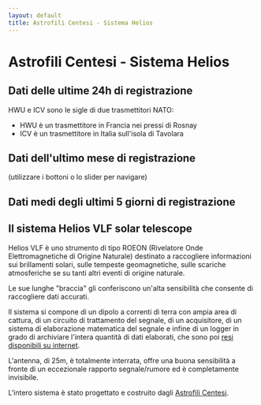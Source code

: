 ```yaml
---
layout: default
title: Astrofili Centesi - Sistema Helios
---
```


# Astrofili Centesi - Sistema Helios

## Dati delle ultime 24h di registrazione

<div id="plotlyDiv"></div>

HWU e ICV sono le sigle di due trasmettitori NATO:

* HWU è un trasmettitore in Francia nei pressi di Rosnay
* ICV è un trasmettitore in Italia sull'isola di Tavolara

## Dati dell'ultimo mese di registrazione

(utilizzare i bottoni o lo slider per navigare)

<div id="plotlyDiv4"></div>

## Dati medi degli ultimi 5 giorni di registrazione

<div id="plotlyDiv3"></div>


## Il sistema Helios VLF solar telescope

Helios VLF è uno strumento di tipo ROEON (Rivelatore Onde Elettromagnetiche di Origine Naturale) destinato a raccogliere informazioni sui brillamenti solari, sulle tempeste geomagnetiche, sulle scariche atmosferiche se su tanti altri eventi di origine naturale.

Le sue lunghe "braccia" gli conferiscono un'alta sensibilità che consente di raccogliere dati accurati.

Il sistema si compone di un dipolo a correnti di terra con ampia area di cattura, di un circuito di trattamento del segnale, di un acquisitore, di un sistema di elaborazione matematica del segnale e infine di un logger in grado di archiviare l'intera quantità di dati
elaborati, che sono poi [resi disponibili su internet](https://github.com/Astrofili-Centesi/Helios).

L'antenna, di 25m, è totalmente interrata, offre una buona sensibilità a fronte di un eccezionale rapporto segnale/rumore ed è completamente invisibile.

L'intero sistema è stato progettato e costruito dagli [Astrofili Centesi](https://www.astrofilicentesi.it/).


<script src="https://code.jquery.com/jquery-3.6.0.min.js" integrity="sha256-/xUj+3OJU5yExlq6GSYGSHk7tPXikynS7ogEvDej/m4=" crossorigin="anonymous"></script>
<script src="https://cdn.jsdelivr.net/npm/chart.js/dist/chart.min.js"></script>
<script src="https://cdn.jsdelivr.net/npm/chartjs-adapter-date-fns/dist/chartjs-adapter-date-fns.bundle.min.js"></script>

<script src='https://cdn.plot.ly/plotly-2.11.1.min.js'></script>

<script>


const layout_base = {
height: 800,
xaxis: {
title: 'timestamp'
       },
yaxis: {
title: "dB",
range: [-100,-20]
       }
};

function plotPlotly(divname,ch1data,ch2data,ch3data,layout) {
var plotlydata=[ch1data,ch2data,ch3data];
Plotly.newPlot(divname,plotlydata, layout);
}


$.getJSON( "{{site.baseurl}}/data/db_latest.json", function( inputdata ) {
var labels=[];
var ch1data={type:'scatter', mode: 'lines', name:'HWU', x:[],y:[]};
var ch2data={type:'scatter', mode: 'lines', name:'ICV', x:[],y:[]};
var ch3data={type:'scatter', mode: 'lines', name:'noise', x:[],y:[]};

        var ch1={
label: 'ch1',
backgroundColor: 'rgb(255, 99, 132)',
           borderColor: 'rgb(255, 99, 132)',
           showLine: true,
data: []
};

  $.each(inputdata['ch1'], function( key, val ) {
      labels.push(parseInt(key));
          ch1['data'].push({'x':parseInt(key),'y':val});
          ch1data['x'].push(new Date(parseInt(key)).toISOString());
          ch1data['y'].push(val);
  });

        var ch2={
label: 'ch2',
backgroundColor: 'rgb(218, 247, 166)',
           borderColor: 'rgb(218, 247, 166)',
           showLine: true,
data: []
};

  $.each(inputdata['ch2'], function( key, val ) {
          ch2['data'].push({'x':parseInt(key),'y':val});
          ch2data['x'].push(new Date(parseInt(key)).toISOString());
          ch2data['y'].push(val);
  });


        var ch3={
label: 'ch3',
backgroundColor: 'rgb(144, 12, 63)',
           borderColor: 'rgb(144, 12, 63)',
           showLine: true,
data: []
};

  $.each(inputdata['ch3'], function( key, val ) {
          ch3['data'].push({'x':parseInt(key),'y':val});
          ch3data['x'].push(new Date(parseInt(key)).toISOString());
          ch3data['y'].push(val);
  });

plotPlotly('plotlyDiv',ch1data,ch2data,ch3data,layout_base);

});


//$.getJSON( "{{site.baseurl}}/data/db_latest_day.json", function( inputdata ) {
//var labels=[];
//var ch1data={type:'scatter', mode: 'lines', name:'HWU', x:[],y:[]};
//var ch2data={type:'scatter', mode: 'lines', name:'ICV', x:[],y:[]};
//var ch3data={type:'scatter', mode: 'lines', name:'noise', x:[],y:[]};
//
//        var ch1={
//label: 'ch1',
//backgroundColor: 'rgb(255, 99, 132)',
//           borderColor: 'rgb(255, 99, 132)',
//           showLine: true,
//data: []
//};
//
//  $.each(inputdata['ch1'], function( key, val ) {
//      labels.push(parseInt(key));
//          ch1['data'].push({'x':parseInt(key),'y':val});
//          ch1data['x'].push(new Date(parseInt(key)).toISOString());
//          ch1data['y'].push(val);
//  });
//
//        var ch2={
//label: 'ch2',
//backgroundColor: 'rgb(218, 247, 166)',
//           borderColor: 'rgb(218, 247, 166)',
//           showLine: true,
//data: []
//};
//
//  $.each(inputdata['ch2'], function( key, val ) {
//          ch2['data'].push({'x':parseInt(key),'y':val});
//          ch2data['x'].push(new Date(parseInt(key)).toISOString());
//          ch2data['y'].push(val);
//  });
//
//
//        var ch3={
//label: 'ch3',
//backgroundColor: 'rgb(144, 12, 63)',
//           borderColor: 'rgb(144, 12, 63)',
//           showLine: true,
//data: []
//};
//
//  $.each(inputdata['ch3'], function( key, val ) {
//          ch3['data'].push({'x':parseInt(key),'y':val});
//          ch3data['x'].push(new Date(parseInt(key)).toISOString());
//          ch3data['y'].push(val);
//  });
//
//plotPlotly('plotlyDiv2',ch1data,ch2data,ch3data,layout_base);
//
//});

$.getJSON( "{{site.baseurl}}/data/db_mean_5days.json", function( inputdata ) {
var labels=[];
var ch1data={type:'scatter', mode: 'lines', name:'HWU', x:[],y:[]};
var ch2data={type:'scatter', mode: 'lines', name:'ICV', x:[],y:[]};
var ch3data={type:'scatter', mode: 'lines', name:'noise', x:[],y:[]};

        var ch1={
label: 'ch1',
backgroundColor: 'rgb(255, 99, 132)',
           borderColor: 'rgb(255, 99, 132)',
           showLine: true,
data: []
};

  $.each(inputdata['ch1'], function( key, val ) {
      labels.push(parseInt(key));
          ch1['data'].push({'x':parseInt(key),'y':val});
          ch1data['x'].push(new Date(parseInt(key)).toISOString());
          ch1data['y'].push(val);
  });

        var ch2={
label: 'ch2',
backgroundColor: 'rgb(218, 247, 166)',
           borderColor: 'rgb(218, 247, 166)',
           showLine: true,
data: []
};

  $.each(inputdata['ch2'], function( key, val ) {
          ch2['data'].push({'x':parseInt(key),'y':val});
          ch2data['x'].push(new Date(parseInt(key)).toISOString());
          ch2data['y'].push(val);
  });


        var ch3={
label: 'ch3',
backgroundColor: 'rgb(144, 12, 63)',
           borderColor: 'rgb(144, 12, 63)',
           showLine: true,
data: []
};

  $.each(inputdata['ch3'], function( key, val ) {
          ch3['data'].push({'x':parseInt(key),'y':val});
          ch3data['x'].push(new Date(parseInt(key)).toISOString());
          ch3data['y'].push(val);
  });

plotPlotly('plotlyDiv3',ch1data,ch2data,ch3data,layout_base);

});

$.getJSON( "{{site.baseurl}}/data/db_latest_month.json", function( inputdata ) {
var labels=[];
var ch1data={type:'scatter', mode: 'lines', name:'HWU', x:[],y:[]};
var ch2data={type:'scatter', mode: 'lines', name:'ICV', x:[],y:[]};
var ch3data={type:'scatter', mode: 'lines', name:'noise', x:[],y:[]};

        var ch1={
label: 'ch1',
backgroundColor: 'rgb(255, 99, 132)',
           borderColor: 'rgb(255, 99, 132)',
           showLine: true,
data: []
};

  $.each(inputdata['ch1'], function( key, val ) {
      labels.push(parseInt(key));
          ch1['data'].push({'x':parseInt(key),'y':val});
          ch1data['x'].push(new Date(parseInt(key)).toISOString());
          ch1data['y'].push(val);
  });

        var ch2={
label: 'ch2',
backgroundColor: 'rgb(218, 247, 166)',
           borderColor: 'rgb(218, 247, 166)',
           showLine: true,
data: []
};

  $.each(inputdata['ch2'], function( key, val ) {
          ch2['data'].push({'x':parseInt(key),'y':val});
          ch2data['x'].push(new Date(parseInt(key)).toISOString());
          ch2data['y'].push(val);
  });


        var ch3={
label: 'ch3',
backgroundColor: 'rgb(144, 12, 63)',
           borderColor: 'rgb(144, 12, 63)',
           showLine: true,
data: []
};

  $.each(inputdata['ch3'], function( key, val ) {
          ch3['data'].push({'x':parseInt(key),'y':val});
          ch3data['x'].push(new Date(parseInt(key)).toISOString());
          ch3data['y'].push(val);
  });

var selectorOptions = {

    buttons: [{

        step: 'day',

        stepmode: 'backward',

        count: 1,

        label: '1d'

    }, {

        step: 'day',

        stepmode: 'backward',

        count: 7,

        label: '1w'

    }, {

        step: 'all',

    }],

};

const layout_base = {
height: 800,
        xaxis: {
title: 'timestamp',
       rangeselector: selectorOptions,

       rangeslider: { range: 864000 }

        },
yaxis: {
title: "dB",
range: [-100,-20]
       }
};

plotPlotly('plotlyDiv4',ch1data,ch2data,ch3data,layout_base);

});

</script>



